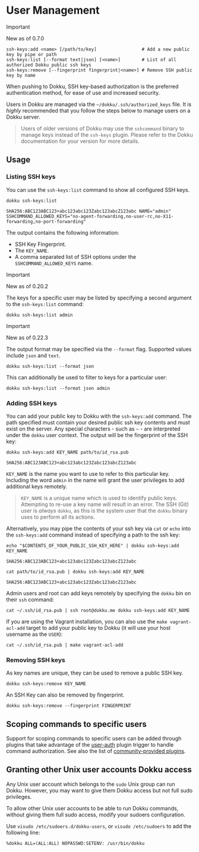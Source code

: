 # User Management

> [!IMPORTANT]
> New as of 0.7.0

```
ssh-keys:add <name> [/path/to/key]                 # Add a new public key by pipe or path
ssh-keys:list [--format text|json] [<name>]        # List of all authorized Dokku public ssh keys
ssh-keys:remove [--fingerprint fingerprint|<name>] # Remove SSH public key by name
```

When pushing to Dokku, SSH key-based authorization is the preferred authentication method, for ease of use and increased security.

Users in Dokku are managed via the `~/dokku/.ssh/authorized_keys` file. It is *highly* recommended that you follow the steps below to manage users on a Dokku server.

> Users of older versions of Dokku may use the `sshcommand` binary to manage keys instead of the `ssh-keys` plugin. Please refer to the Dokku documentation for your version for more details.

## Usage

### Listing SSH keys

You can use the `ssh-keys:list` command to show all configured SSH keys.

```shell
dokku ssh-keys:list
```

```
SHA256:ABC123ABC123+abc123abc123Zabc123abcZ123abc NAME="admin" SSHCOMMAND_ALLOWED_KEYS="no-agent-forwarding,no-user-rc,no-X11-forwarding,no-port-forwarding"
```

The output contains the following information:

- SSH Key Fingerprint.
- The `KEY_NAME`.
- A comma separated list of SSH options under the `SSHCOMMAND_ALLOWED_KEYS` name.

> [!IMPORTANT]
> New as of 0.20.2

The keys for a specific user may be listed by specifying a second argument to the `ssh-keys:list` command:

```shell
dokku ssh-keys:list admin
```

> [!IMPORTANT]
> New as of 0.22.3

The output format may be specified via the `--format` flag. Supported values include `json` and `text`.

```shell
dokku ssh-keys:list --format json
```

This can additionally be used to filter to keys for a particular user:

```shell
dokku ssh-keys:list --format json admin
```

### Adding SSH keys

You can add your public key to Dokku with the `ssh-keys:add` command. The path specified must contain your desired public ssh key contents and must exist on the server. Any special characters - such as `~` - are interpreted under the `dokku` user context. The output will be the fingerprint of the SSH key:

```shell
dokku ssh-keys:add KEY_NAME path/to/id_rsa.pub
```

```
SHA256:ABC123ABC123+abc123abc123Zabc123abcZ123abc
```

`KEY_NAME` is the name you want to use to refer to this particular key. Including the word `admin` in the name will grant the user privileges to add additional keys remotely.

> `KEY_NAME` is a unique name which is used to identify public keys. Attempting to re-use a key name will result in an error. The SSH (Git) user is *always* `dokku`, as this is the system user that the `dokku` binary uses to perform all its actions.

Alternatively, you may pipe the contents of your ssh key via `cat` or `echo` into the `ssh-keys:add` command instead of specifying a path to the ssh key:

```shell
echo "$CONTENTS_OF_YOUR_PUBLIC_SSH_KEY_HERE" | dokku ssh-keys:add KEY_NAME
```

```
SHA256:ABC123ABC123+abc123abc123Zabc123abcZ123abc
```

```shell
cat path/to/id_rsa.pub | dokku ssh-keys:add KEY_NAME
```

```
SHA256:ABC123ABC123+abc123abc123Zabc123abcZ123abc
```

Admin users and root can add keys remotely by specifying the `dokku` bin on their `ssh` command:

```shell
cat ~/.ssh/id_rsa.pub | ssh root@dokku.me dokku ssh-keys:add KEY_NAME
```

If you are using the Vagrant installation, you can also use the `make vagrant-acl-add` target to add your public key to Dokku (it will use your host username as the `USER`):

```shell
cat ~/.ssh/id_rsa.pub | make vagrant-acl-add
```

### Removing SSH keys

As key names are unique, they can be used to remove a public SSH key.

```shell
dokku ssh-keys:remove KEY_NAME
```

An SSH Key can also be removed by fingerprint.

```shell
dokku ssh-keys:remove --fingerprint FINGERPRINT
```

## Scoping commands to specific users

Support for scoping commands to specific users can be added through plugins that take advantage of the [user-auth](/docs/development/plugin-triggers.md#user-auth) plugin trigger to handle command authorization.
See also the list of [community-provided plugins](/docs/community/plugins.md).

## Granting other Unix user accounts Dokku access

Any Unix user account which belongs to the `sudo` Unix group can run Dokku.  However, you may want to give them Dokku access but not full sudo privileges.

To allow other Unix user accounts to be able to run Dokku commands, without giving them full sudo access, modify your sudoers configuration.

Use `visudo /etc/sudoers.d/dokku-users`, or `visudo /etc/sudoers` to add the following line:

```
%dokku ALL=(ALL:ALL) NOPASSWD:SETENV: /usr/bin/dokku
```
